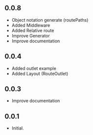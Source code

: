 ## 0.0.8

* Object notation generate (routePaths)
* Added Middleware
* Added Relative route
* Improve Generator
* Improve documentation

## 0.0.4

* Added outlet example
* Added Layout (RouteOutlet)


## 0.0.3

* Improve documentation

## 0.0.1

* Initial.
